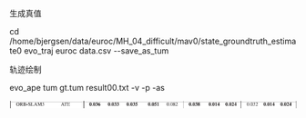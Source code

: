 生成真值

cd /home/bjergsen/data/euroc/MH_04_difficult/mav0/state_groundtruth_estimate0
evo_traj euroc data.csv --save_as_tum

轨迹绘制

evo_ape tum gt.tum result00.txt -v -p -as

![orbslam3_euroc](image.png)
